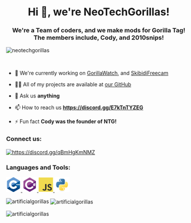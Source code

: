 <h1 align="center">Hi 👋, we're NeoTechGorillas!</h1>
<h3 align="center">We're a Team of coders, and we make mods for Gorilla Tag! The members include, Cody, and 2010snips!</h3>

<p align="left"> <img src="https://komarev.com/ghpvc/?username=artificialgorillas&label=Profile%20views&color=0e75b6&style=flat" alt="neotechgorillas" /> </p>
<p align="left"> <a href="https://twitter.com/" target="blank"><img src="https://img.shields.io/twitter/follow/?logo=twitter&style=for-the-badge" alt="" /></a> </p>

- 🔭 We're currently working on [GorillaWatch](https://github.com/NeoTechGorillas/GorillaWatch), and [SkibidiFreecam](https://github.com/NeoTechGorillas/SkibidiFreecam)

- 👨‍💻 All of my projects are available at [our GitHub](https://github.com/NeoTechGorillas/)

- 💬 Ask us **anything**

- 📫 How to reach us **https://discord.gg/E7kTnTYZEG**

- ⚡ Fun fact **Cody was the founder of NTG!**

<h3 align="left">Connect us:</h3>
<p align="left">
<a href="https://discord.gg/E7kTnTYZEG" target="blank"><img align="center" src="https://raw.githubusercontent.com/rahuldkjain/github-profile-readme-generator/master/src/images/icons/Social/discord.svg" alt="https://discord.gg/qBmHgKmNMZ" height="30" width="40" /></a>
</p>

<h3 align="left">Languages and Tools:</h3>
<p align="left"> <a href="https://www.w3schools.com/cpp/" target="_blank" rel="noreferrer"> <img src="https://raw.githubusercontent.com/devicons/devicon/master/icons/cplusplus/cplusplus-original.svg" alt="cplusplus" width="40" height="40"/> </a> <a href="https://www.w3schools.com/cs/" target="_blank" rel="noreferrer"> <img src="https://raw.githubusercontent.com/devicons/devicon/master/icons/csharp/csharp-original.svg" alt="csharp" width="40" height="40"/> </a> <a href="https://developer.mozilla.org/en-US/docs/Web/JavaScript" target="_blank" rel="noreferrer"> <img src="https://raw.githubusercontent.com/devicons/devicon/master/icons/javascript/javascript-original.svg" alt="javascript" width="40" height="40"/> </a> <a href="https://www.python.org" target="_blank" rel="noreferrer"> <img src="https://raw.githubusercontent.com/devicons/devicon/master/icons/python/python-original.svg" alt="python" width="40" height="40"/> </a> </p>

<p><img align="left" src="https://github-readme-stats.vercel.app/api/top-langs?username=neotechgorillas&show_icons=true&locale=en&layout=compact" alt="artificialgorillas" /></p>

<p>&nbsp;<img align="center" src="https://github-readme-stats.vercel.app/api?username=neotechgorillas&show_icons=true&locale=en" alt="artificialgorillas" /></p>

<p><img align="center" src="https://github-readme-streak-stats.herokuapp.com/?user=neotechgorillas&" alt="artificialgorillas" /></p>
